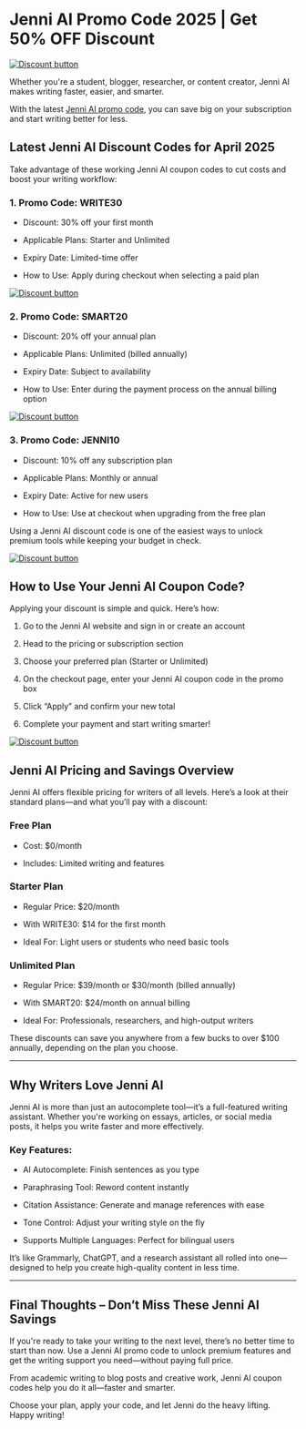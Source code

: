 # Jenni AI Promo Code 2025 | Get 50% OFF Discount

[![Discount button](https://github.com/user-attachments/assets/94c74ff6-5713-4039-ade1-c1ee7327c179)](https://jenni.ai/?via=salman-amir)

Whether you're a student, blogger, researcher, or content creator, Jenni AI makes writing faster, easier, and smarter.

With the latest [Jenni AI promo code](https://jenni.ai/?via=salman-amir), you can save big on your subscription and start writing better for less.

## Latest Jenni AI Discount Codes for April 2025

Take advantage of these working Jenni AI coupon codes to cut costs and boost your writing workflow:

### 1. Promo Code: WRITE30

* Discount: 30% off your first month

* Applicable Plans: Starter and Unlimited

* Expiry Date: Limited-time offer

* How to Use: Apply during checkout when selecting a paid plan

[![Discount button](https://github.com/user-attachments/assets/94c74ff6-5713-4039-ade1-c1ee7327c179)](https://jenni.ai/?via=salman-amir)

### 2. Promo Code: SMART20

* Discount: 20% off your annual plan

* Applicable Plans: Unlimited (billed annually)

* Expiry Date: Subject to availability

* How to Use: Enter during the payment process on the annual billing option

[![Discount button](https://github.com/user-attachments/assets/94c74ff6-5713-4039-ade1-c1ee7327c179)](https://jenni.ai/?via=salman-amir)

### 3. Promo Code: JENNI10

* Discount: 10% off any subscription plan

* Applicable Plans: Monthly or annual

* Expiry Date: Active for new users

* How to Use: Use at checkout when upgrading from the free plan

Using a Jenni AI discount code is one of the easiest ways to unlock premium tools while keeping your budget in check.

[![Discount button](https://github.com/user-attachments/assets/94c74ff6-5713-4039-ade1-c1ee7327c179)](https://jenni.ai/?via=salman-amir)

## How to Use Your Jenni AI Coupon Code?

Applying your discount is simple and quick. Here’s how:

1. Go to the Jenni AI website and sign in or create an account

2. Head to the pricing or subscription section

3. Choose your preferred plan (Starter or Unlimited)

4. On the checkout page, enter your Jenni AI coupon code in the promo box

5. Click “Apply” and confirm your new total

6. Complete your payment and start writing smarter!

[![Discount button](https://github.com/user-attachments/assets/94c74ff6-5713-4039-ade1-c1ee7327c179)](https://jenni.ai/?via=salman-amir)

## Jenni AI Pricing and Savings Overview

Jenni AI offers flexible pricing for writers of all levels. Here’s a look at their standard plans—and what you’ll pay with a discount:

### Free Plan

* Cost: $0/month

* Includes: Limited writing and features

### Starter Plan

* Regular Price: $20/month

* With WRITE30: $14 for the first month

* Ideal For: Light users or students who need basic tools

### Unlimited Plan

* Regular Price: $39/month or $30/month (billed annually)

* With SMART20: $24/month on annual billing

* Ideal For: Professionals, researchers, and high-output writers

These discounts can save you anywhere from a few bucks to over $100 annually, depending on the plan you choose.

---

## Why Writers Love Jenni AI

Jenni AI is more than just an autocomplete tool—it’s a full-featured writing assistant. Whether you're working on essays, articles, or social media posts, it helps you write faster and more effectively.

### Key Features:

* AI Autocomplete: Finish sentences as you type

* Paraphrasing Tool: Reword content instantly

* Citation Assistance: Generate and manage references with ease

* Tone Control: Adjust your writing style on the fly

* Supports Multiple Languages: Perfect for bilingual users

It’s like Grammarly, ChatGPT, and a research assistant all rolled into one—designed to help you create high-quality content in less time.

---

## Final Thoughts – Don’t Miss These Jenni AI Savings

If you're ready to take your writing to the next level, there’s no better time to start than now. Use a Jenni AI promo code to unlock premium features and get the writing support you need—without paying full price.

From academic writing to blog posts and creative work, Jenni AI coupon codes help you do it all—faster and smarter.

Choose your plan, apply your code, and let Jenni do the heavy lifting. Happy writing!
